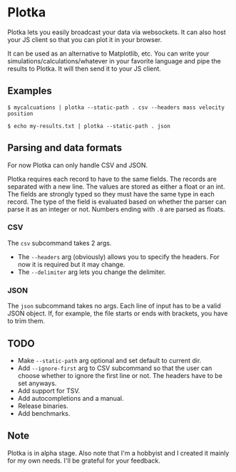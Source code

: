 # Plotka

Plotka lets you easily broadcast your data via websockets.
It can also host your JS client so that you can plot it in your browser.

It can be used as an alternative to Matplotlib, etc. You can write
your simulations/calculations/whatever in your favorite language
and pipe the results to Plotka. It will then
send it to your JS client.


## Examples

```text
$ mycalcuations | plotka --static-path . csv --headers mass velocity position
```

```text
$ echo my-results.txt | plotka --static-path . json
```


## Parsing and data formats

For now Plotka can only handle CSV and JSON.

Plotka requires each record to have to the same fields.
The records are separated with a new line.
The values are stored as either a float or an int. The fields
are strongly typed so they must have the same type
in each record. The type of the field is evaluated
based on whether the parser can parse it as an integer
or not. Numbers ending with `.0` are parsed
as floats.

### CSV
The `csv` subcommand takes 2 args.
* The `--headers` arg (obviously) allows you to specify the headers. For now
  it is required but it may change.
* The `--delimiter` arg lets you change the delimiter.

### JSON
The `json` subcommand takes no args. Each line of input has to be a valid JSON object. If, for example, the file starts
or ends with brackets, you have to trim them.


## TODO
* Make `--static-path` arg optional and set default to current dir.
* Add `--ignore-first` arg to CSV subcommand so that the user can choose whether to ignore the first line or not.
  The headers have to be set anyways.
* Add support for TSV.
* Add autocompletions and a manual.
* Release binaries.
* Add benchmarks.


## Note

Plotka is in alpha stage. Also note that I'm a hobbyist
and I created it mainly for my own needs. I'll be grateful for your feedback.
